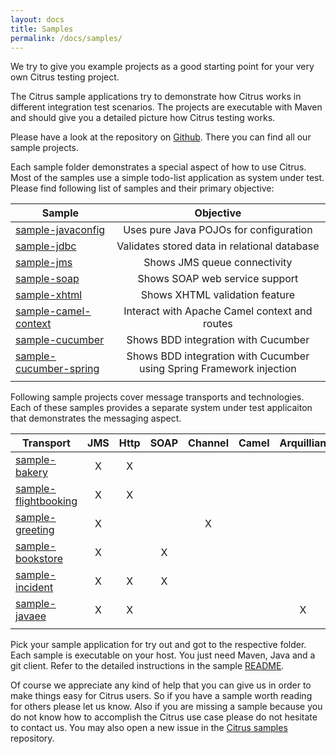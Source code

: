 ```yaml
---
layout: docs
title: Samples
permalink: /docs/samples/
---
```


We try to give you example projects as a good starting point for your very own Citrus testing project. 

The Citrus sample applications try to demonstrate how Citrus works in different integration test scenarios. The projects are executable with Maven
and should give you a detailed picture how Citrus testing works.

Please have a look at the repository on [Github](https://github.com/christophd/citrus-samples). There you can find all our sample projects.

Each sample folder demonstrates a special aspect of how to use Citrus. Most of the samples use a simple todo-list application as
system under test. Please find following list of samples and their primary objective:

| Sample                                | Objective |
|---------------------------------------|:---------:|
| [sample-javaconfig](https://github.com/christophd/citrus-samples/sample-javaconfig)| Uses pure Java POJOs for configuration |
| [sample-jdbc](https://github.com/christophd/citrus-samples/sample-jdbc)| Validates stored data in relational database |
| [sample-jms](https://github.com/christophd/citrus-samples/sample-jms)| Shows JMS queue connectivity |
| [sample-soap](https://github.com/christophd/citrus-samples/sample-soap)| Shows SOAP web service support |
| [sample-xhtml](https://github.com/christophd/citrus-samples/sample-xhtml)| Shows XHTML validation feature |
| [sample-camel-context](https://github.com/christophd/citrus-samples/sample-camel-context)| Interact with Apache Camel context and routes |
| [sample-cucumber](https://github.com/christophd/citrus-samples/sample-cucumber)| Shows BDD integration with Cucumber |
| [sample-cucumber-spring](https://github.com/christophd/citrus-samples/sample-cucumber-spring)| Shows BDD integration with Cucumber using Spring Framework injection |
|                                       |           |

Following sample projects cover message transports and technologies. Each of these samples provides a separate system under test applicaiton
that demonstrates the messaging aspect.

| Transport                             | JMS | Http | SOAP | Channel | Camel | Arquillian | JDBC | SYNC | ASYNC |
|---------------------------------------|:---:|:----:|:----:|:-------:|:-----:|:----------:|:----:|:----:|:-----:|
| [sample-bakery](https://github.com/christophd/citrus-samples/sample-bakery)               |  X  |  X   |      |         |       |            |      |  X   |   X   |
| [sample-flightbooking](https://github.com/christophd/citrus-samples/sample-flightbooking) |  X  |  X   |      |         |       |            |  X   |      |   X   |
| [sample-greeting](https://github.com/christophd/citrus-samples/sample-greeting)           |  X  |      |      |    X    |       |            |      |  X   |   X   |
| [sample-bookstore](https://github.com/christophd/citrus-samples/sample-bookstore)         |  X  |      |  X   |         |       |            |      |  X   |       |
| [sample-incident](https://github.com/christophd/citrus-samples/sample-incident)           |  X  |  X   |  X   |         |       |            |      |  X   |   X   |
| [sample-javaee](https://github.com/christophd/citrus-samples/sample-javaee)               |  X  |  X   |      |         |       |     X      |      |  X   |   X   |
|                                                                                |     |      |      |         |       |            |      |      |       |

Pick your sample application for try out and got to the respective folder. Each sample is executable on your host. You just need Maven, Java and a git client.
Refer to the detailed instructions in the sample [README](https://github.com/christophd/citrus-samples/blob/master/README.md).

Of course we appreciate any kind of help that you can give us in order to make things easy for Citrus users. So if you have
a sample worth reading for others please let us know. Also if you are missing a sample because you do not know how to accomplish the Citrus
use case please do not hesitate to contact us. You may also open a new issue in the [Citrus samples](https://github.com/christophd/citrus-samples/issues) 
repository.

